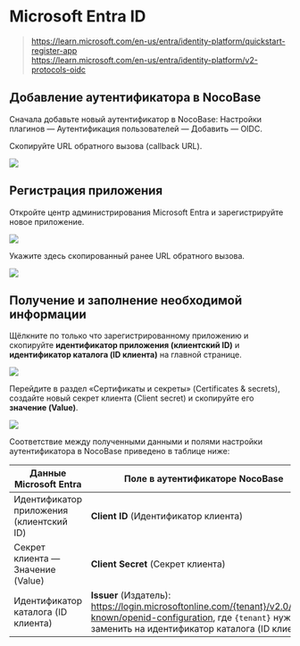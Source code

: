 # Microsoft Entra ID

> https://learn.microsoft.com/en-us/entra/identity-platform/quickstart-register-app  
> https://learn.microsoft.com/en-us/entra/identity-platform/v2-protocols-oidc  

## Добавление аутентификатора в NocoBase

Сначала добавьте новый аутентификатор в NocoBase: Настройки плагинов — Аутентификация пользователей — Добавить — OIDC.

Скопируйте URL обратного вызова (callback URL).

![](https://static-docs.nocobase.com/202412021504114.png)

## Регистрация приложения

Откройте центр администрирования Microsoft Entra и зарегистрируйте новое приложение.

![](https://static-docs.nocobase.com/202412021506837.png)

Укажите здесь скопированный ранее URL обратного вызова.

![](https://static-docs.nocobase.com/202412021520696.png)

## Получение и заполнение необходимой информации

Щёлкните по только что зарегистрированному приложению и скопируйте **идентификатор приложения (клиентский ID)** и **идентификатор каталога (ID клиента)** на главной странице.

![](https://static-docs.nocobase.com/202412021522063.png)

Перейдите в раздел «Сертификаты и секреты» (Certificates & secrets), создайте новый секрет клиента (Client secret) и скопируйте его **значение (Value)**.

![](https://static-docs.nocobase.com/202412021522846.png)

Соответствие между полученными данными и полями настройки аутентификатора в NocoBase приведено в таблице ниже:

| Данные Microsoft Entra         | Поле в аутентификаторе NocoBase                                                                                                               |
|-------------------------------|-----------------------------------------------------------------------------------------------------------------------------------------------|
| Идентификатор приложения (клиентский ID) | **Client ID** (Идентификатор клиента)                                                                                                        |
| Секрет клиента — Значение (Value)      | **Client Secret** (Секрет клиента)                                                                                                          |
| Идентификатор каталога (ID клиента)     | **Issuer** (Издатель):<br />https://login.microsoftonline.com/{tenant}/v2.0/.well-known/openid-configuration, где `{tenant}` нужно заменить на идентификатор каталога (ID клиента) |
